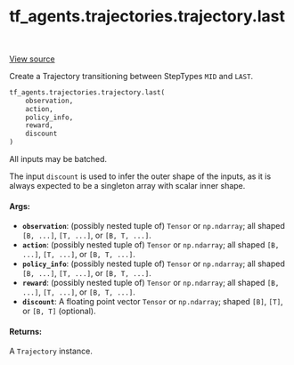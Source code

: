 <div itemscope itemtype="http://developers.google.com/ReferenceObject">
<meta itemprop="name" content="tf_agents.trajectories.trajectory.last" />
<meta itemprop="path" content="Stable" />
</div>

# tf_agents.trajectories.trajectory.last

<table class="tfo-notebook-buttons tfo-api" align="left">
</table>

<a target="_blank" href="https://github.com/tensorflow/agents/tree/master/tf_agents/trajectories/trajectory.py">View
source</a>

Create a Trajectory transitioning between StepTypes `MID` and `LAST`.

``` python
tf_agents.trajectories.trajectory.last(
    observation,
    action,
    policy_info,
    reward,
    discount
)
```



<!-- Placeholder for "Used in" -->

All inputs may be batched.

The input `discount` is used to infer the outer shape of the inputs,
as it is always expected to be a singleton array with scalar inner shape.

#### Args:

*   <b>`observation`</b>: (possibly nested tuple of) `Tensor` or `np.ndarray`;
    all shaped `[B, ...]`, `[T, ...]`, or `[B, T, ...]`.
*   <b>`action`</b>: (possibly nested tuple of) `Tensor` or `np.ndarray`; all
    shaped `[B, ...]`, `[T, ...]`, or `[B, T, ...]`.
*   <b>`policy_info`</b>: (possibly nested tuple of) `Tensor` or `np.ndarray`;
    all shaped `[B, ...]`, `[T, ...]`, or `[B, T, ...]`.
*   <b>`reward`</b>: (possibly nested tuple of) `Tensor` or `np.ndarray`; all
    shaped `[B, ...]`, `[T, ...]`, or `[B, T, ...]`.
*   <b>`discount`</b>: A floating point vector `Tensor` or `np.ndarray`; shaped
    `[B]`, `[T]`, or `[B, T]` (optional).

#### Returns:

A `Trajectory` instance.
